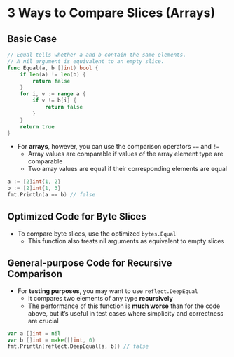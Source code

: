 # 3 Ways to Compare Slices (Arrays)

## Basic Case

```go
// Equal tells whether a and b contain the same elements.
// A nil argument is equivalent to an empty slice.
func Equal(a, b []int) bool {
    if len(a) != len(b) {
        return false
    }
    for i, v := range a {
        if v != b[i] {
            return false
        }
    }
    return true
}
```

* For **arrays**, however, you can use the comparison operators `==` and `!=`
  * Array values are comparable if values of the array element type are comparable
  * Two array values are equal if their corresponding elements are equal

```go
a := [2]int{1, 2}
b := [2]int{1, 3}
fmt.Println(a == b) // false
```

## Optimized Code for Byte Slices

* To compare byte slices, use the optimized `bytes.Equal`
  * This function also treats nil arguments as equivalent to empty slices

## General-purpose Code for Recursive Comparison

* For **testing purposes**, you may want to use `reflect.DeepEqual`
  * It compares two elements of any type **recursively**
  * The performance of this function is **much worse** than for the code above, but it’s useful in test cases where simplicity and correctness are crucial

```go
var a []int = nil
var b []int = make([]int, 0)
fmt.Println(reflect.DeepEqual(a, b)) // false
```
